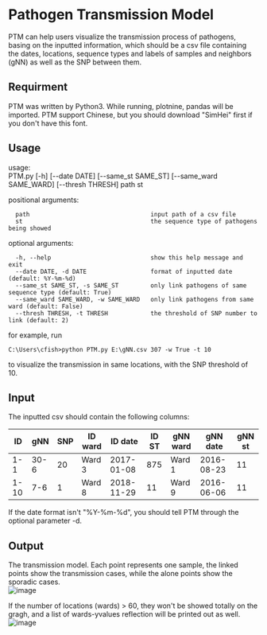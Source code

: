 # Pathogen Transmission Model
PTM can help users visualize the transmission process of pathogens, basing on the inputted information, which should be a csv file containing the dates, locations, sequence types and labels of samples and neighbors (gNN) as well as the SNP between them.  

## Requirment
PTM was written by Python3. While running, plotnine, pandas will be imported. PTM support Chinese, but you should download "SimHei" first if you don't have this font.  

## Usage
usage:   
PTM.py [-h] [--date DATE] [--same_st SAME_ST] [--same_ward SAME_WARD] [--thresh THRESH] path st  

positional arguments:  
```
  path                                  input path of a csv file  
  st                                    the sequence type of pathogens being showed  
```
optional arguments:  
```
  -h, --help                            show this help message and exit  
  --date DATE, -d DATE                  format of inputted date (default: %Y-%m-%d)  
  --same_st SAME_ST, -s SAME_ST         only link pathogens of same sequence type (default: True)  
  --same_ward SAME_WARD, -w SAME_WARD   only link pathogens from same ward (default: False)  
  --thresh THRESH, -t THRESH            the threshold of SNP number to link (default: 2)  
```
for example, run  
```
C:\Users\cfish>python PTM.py E:\gNN.csv 307 -w True -t 10
```
to visualize the transmission in same locations, with the SNP threshold of 10.  

## Input
The inputted csv should contain the following columns:  

 ID | gNN | SNP | ID ward | ID date | ID ST | gNN ward | gNN date | gNN st 
 ---- | ---- | ---- | ---- | ---- | ---- | ---- | ---- | ----
 1-1 | 30-6 | 20 | Ward 3 | 2017-01-08 | 875 | Ward 1 | 2016-08-23 | 11
 1-10 | 7-6 | 1 | Ward 8 | 2018-11-29 | 11 | Ward 9 | 2016-06-06 | 11
 
 If the date format isn't "%Y-%m-%d", you should tell PTM through the optional parameter -d.
 
 ## Output
The transmission model. Each point represents one sample, the linked points show the transmission cases, while the alone points show the sporadic cases.  
 ![image](https://github.com/grasscarp/Images/20191224181616.png)

If the number of locations (wards) > 60, they won't be showed totally on the gragh, and a list of wards-yvalues reflection will be printed out as well.  
 ![image](https://github.com/grasscarp/Images/20191224181703.png)
